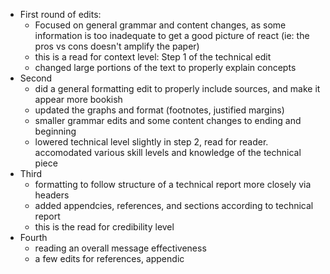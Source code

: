 - First round of edits:
  - Focused on general grammar and content changes, as some information is too inadequate to get a good picture of react (ie: the pros vs cons doesn't amplify the paper)
  - this is a read for context level: Step 1 of the technical edit
  - changed large portions of the text to properly explain concepts
- Second
  - did a general formatting edit to properly include sources, and make it appear more bookish
  - updated the graphs and format (footnotes, justified margins)
  - smaller grammar edits and some content changes to ending and beginning
  - lowered technical level slightly in step 2, read for reader. accomodated various skill levels and knowledge of the technical piece
- Third
  - formatting to follow structure of a technical report more closely via headers
  - added appendcies, references, and sections according to technical report
  - this is the read for credibility level
- Fourth
  - reading an overall message effectiveness
  - a few edits for references, appendic
